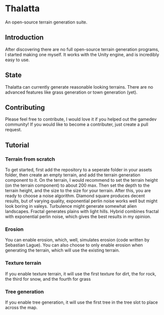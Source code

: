 # Thalatta
An open-source terrain generation suite.

## Introduction
After discovering there are no full open-source terrain generation programs, I started making one myself. It works with the Unity engine, and is incredibly easy to use.

## State
Thalatta can currently generate reasonable looking terrains. There are no advanced features like grass generation or town generation (yet).

## Contributing
Please feel free to contribute, I would love it if you helped out the gamedev community! If you would like to become a contributer, just create a pull request.

## Tutorial
### Terrain from scratch
To get started, first add the repository to a seperate folder in your assets folder, then create an empty terrain, and add the terrain generation component to it. On the terrain, I would recommend to set the terrain height (on the terrain component) to about 200 max. Then set the depth to the terrain height, and the size to the size for your terrain. After this, you are ready to choose a noise algorithm. Diamond square produces decent results, but of varying quality, exponential perlin noise works well but might look boring in valeys. Turbulence might generate somewhat alien landscapes. Fractal generates plains with light hills. Hybrid combines fractal with exponential perlin noise, which gives the best results in my opinion.

### Erosion
You can enable erosion, which, well, simulates erosion (code written by Sebastian Lague). You can also choose to only enable erosion when generating the terrain, which will use the existing terrain.

### Texture terrain
If you enable texture terrain, it will use the first texture for dirt, the  for rock, the third for snow, and the fourth for grass

### Tree generation
If you enable tree generation, it will use the first tree in the tree slot to place across the map.
